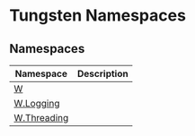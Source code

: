 Tungsten Namespaces
===================


Namespaces
----------

Namespace        | Description 
---------------- | ----------- 
[W][1]           |             
[W.Logging][2]   |             
[W.Threading][3] |             

[1]: W/README.md
[2]: W.Logging/README.md
[3]: W.Threading/README.md
[4]: _icons/Help.png